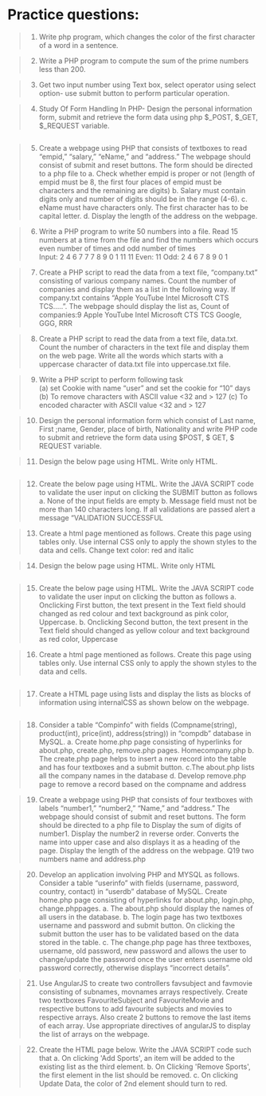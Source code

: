 # Practice questions: 

> 1. Write php program, which changes the color of the first character of a word in a sentence.

> 2. Write a PHP program to compute the sum of the prime numbers less than 200.

> 3. Get two input number using Text box, select operator using select option- use submit button to perform particular operation.

> 4. Study Of Form Handling In PHP- Design the personal information form, submit and retrieve the form data using php $_POST, $_GET, $_REQUEST variable.
<img src="">

> 5. Create a webpage using PHP that consists of textboxes to read “empid,” “salary,” “eName,” and “address.” The webpage should consist of submit and reset buttons. The form should be directed to a php file to 
a. Check whether empid is proper or not (length of empid must be 8, the first four places of empid must be characters and the remaining are digits)
b. Salary must contain digits only and number of digits should be in the range (4-6).
c. eName must have characters only. The first character has to be capital letter.
d. Display the length of the address on the webpage.

> 6. Write a PHP program to write 50 numbers into a file. Read 15 numbers at a time from the file and find the numbers which occurs even number of times and odd number of times  			     
Input: 2 4 6 7 7 7 8 9 0 1 11 11
Even: 11
Odd: 2 4 6 7 8 9 0 1 

> 7. Create a PHP script to read the data from a text file, “company.txt” consisting of various company names. Count the number of companies and display them as a list in the following way.
If company.txt contains “Apple YouTube Intel Microsoft CTS TCS…..”. The webpage should display the list as,
Count of companies:9
Apple YouTube Intel 
Microsoft CTS TCS 
Google, GGG, RRR  

> 8. Create a PHP script to read the data from a text file, data.txt. Count the number of characters in the text file and display them on the web page. Write all the words which starts with a uppercase character of data.txt file into uppercase.txt file.

> 9. Write a PHP script to perform following task                                                       
   (a) set Cookie with name “user” and set the cookie for “10” days
   (b) To remove characters with ASCII value <32 and > 127
   (c) To encoded character with ASCII value <32 and > 127

> 10. Design the personal information form which consist of Last name, First ;name, Gender, place of birth, Nationality and write PHP code to submit and retrieve the form data using $POST, $ GET, $ REQUEST variable.           

> 11. Design the below page using HTML. Write only HTML.
<img src="">

> 12. Create the below page using HTML. Write the JAVA SCRIPT code to validate the user input on clicking the SUBMIT button as follows
 a. None of the input fields are empty
 b. Message field must not be more than 140 characters long. If all validations are passed alert a message “VALIDATION SUCCESSFUL

> 13. Create a html page mentioned as follows. Create this page using tables only. Use internal CSS only to apply the shown styles to the data and cells.
Change text color: red and italic

>14. Design the below page using HTML. Write only HTML
<img src="">

> 15. Create the below page using HTML. Write the JAVA SCRIPT code to validate the user input on clicking the button as follows
a.	Onclicking First button, the text present in the Text field should changed as red colour and text background as pink color, Uppercase.
b.	Onclicking Second button, the text present in the Text field should changed as yellow colour and text background as red color, Uppercase

> 16. Create a html page mentioned as follows. Create this page using tables only. Use internal CSS only to apply the shown styles to the data and cells.
<img src="">

> 17. Create a HTML page using lists and display the lists as blocks of information using internalCSS as shown below on the webpage.
<img src="">

> 18. Consider a table “Compinfo” with fields (Compname(string), product(int), price(int), address(string)) in “compdb” database in MySQL. 
a. Create home.php page consisting of hyperlinks for about.php, create.php, remove.php pages.
Homecompany.php
b. The create.php page helps to insert a new record into the table and has four textboxes and a submit button. 
c.The about.php lists all the company names in the database
d. Develop remove.php page to remove a record based on the compname and address

> 19. Create a webpage using PHP that consists of four textboxes with labels “number1,” “number2,” “Name,” and “address.” The webpage should consist of submit and reset buttons. The form should be directed to a php file to
Display the sum of digits of number1. 
Display the number2 in reverse order. 
Converts the name into upper case and also displays it as a heading of the page. 
Display the length of the address on the webpage.
Q19 two numbers name and address.php

> 20. Develop an application involving PHP and MYSQL as follows.
Consider a table “userinfo” with fields (username, password, country, contact) in “userdb” database of MySQL. 
Create home.php page consisting of hyperlinks for about.php, login.php, change.phppages. 
a. The about.php should display the names of all users in the database.
b. The login page has two textboxes username and password and submit button. On clicking the submit button the user has to be validated based on the data stored in the table. 
c. The change.php page has three textboxes, username, old password, new password and allows the user to change/update the password once the user enters username old password correctly, otherwise displays “incorrect details”. 

> 21. Use AngularJS to create two controllers favsubject and favmovie consisting of subnames, movnames arrays respectively. 
Create two textboxes FavouriteSubject and FavouriteMovie and respective buttons to add favourite subjects and movies to respective arrays. 
Also create 2 buttons to remove the last items of each array. Use appropriate directives of angularJS to display the list of arrays on the webpage.

> 22. Create the HTML page below. Write the JAVA SCRIPT code such that
a. On clicking 'Add Sports', an item will be added to the existing list as the third element.
b. On Clicking 'Remove Sports', the first element in the list should be removed.
c. On clicking Update Data, the color of 2nd element should turn to red.

